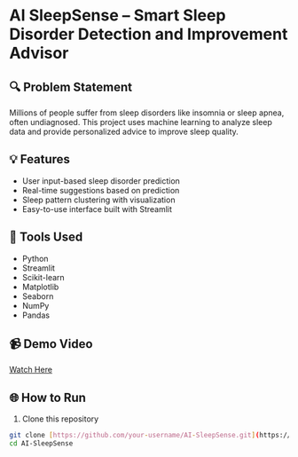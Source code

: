 # AI SleepSense – Smart Sleep Disorder Detection and Improvement Advisor

## 🔍 Problem Statement
Millions of people suffer from sleep disorders like insomnia or sleep apnea, often undiagnosed. This project uses machine learning to analyze sleep data and provide personalized advice to improve sleep quality.

## 💡 Features
- User input-based sleep disorder prediction
- Real-time suggestions based on prediction
- Sleep pattern clustering with visualization
- Easy-to-use interface built with Streamlit

## 🧰 Tools Used
- Python
- Streamlit
- Scikit-learn
- Matplotlib
- Seaborn
- NumPy
- Pandas

## 📹 Demo Video
[Watch Here](https://drive.google.com/file/d/1Wn1ivKfoe6qNHhx0lD3dMGlSu9BI53gx/view?usp=drive_link)

## 🌐 How to Run

1. Clone this repository
```bash
git clone [https://github.com/your-username/AI-SleepSense.git](https://github.com/Abhishek180-Kumar/AI_SleepSense-App)
cd AI-SleepSense
